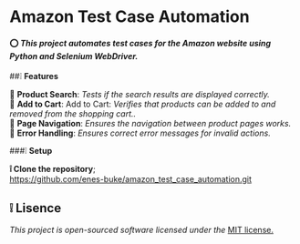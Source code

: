 #  **Amazon Test Case Automation**
#### ⭕ *This project automates test cases for the Amazon website using Python and Selenium WebDriver.*


##❕ **Features**

🔶 **Product Search**: *Tests if the search results are displayed correctly.*    
🔶 **Add to Cart**: Add to Cart: *Verifies that products can be added to and removed from the shopping cart..*    
🔶 **Page Navigation**: *Ensures the navigation between product pages works.*    
🔶 **Error Handling**: *Ensures correct error messages for invalid actions.*    

  
###❕ **Setup**

**❕ Clone the repository**;    
https://github.com/enes-buke/amazon_test_case_automation.git     

## ❕ **Lisence**  
_This project is open-sourced software licensed under the_ [MIT license.](Lisence.md)

